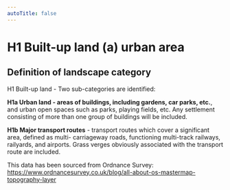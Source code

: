 ```yaml
---
autoTitle: false
---
```


# H1 Built-up land (a) urban area

## Definition of landscape category

H1 Built-up land - Two sub-categories are identified:

**H1a Urban land - areas of buildings, including gardens, car parks, etc.**, and urban open spaces such as parks, playing fields, etc. Any settlement consisting of more than one group of buildings will be included.

**H1b Major transport routes** - transport routes which cover a significant area, defined as multi- carriageway roads, functioning multi-track railways, railyards, and airports. Grass verges obviously associated with the transport route are included.

This data has been sourced from Ordnance Survey: https://www.ordnancesurvey.co.uk/blog/all-about-os-mastermap-topography-layer